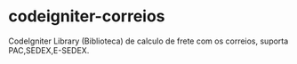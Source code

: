 codeigniter-correios
====================

CodeIgniter Library (Biblioteca) de calculo de frete com os correios, suporta PAC,SEDEX,E-SEDEX.
